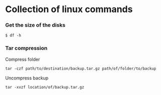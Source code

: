 
# Collection of linux commands

### Get the size of the disks
```
$ df -h
```

### Tar compression

Compress folder
```
tar -czf path/to/destination/backup.tar.gz path/of/folder/to/backup
```

Uncompress backup
```
tar -xvzf location/of/backup.tar.gz
```

